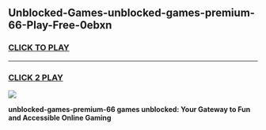 
## Unblocked-Games-unblocked-games-premium-66-Play-Free-0ebxn
<h3>
<a href="https://premium76.site?title=unblocked-games-premium-66&ref=21A">CLICK TO PLAY</a></h3>
<hr>

<h3>
<a href="https://premium76.site?title=unblocked-games-premium-66&ref=21A">CLICK 2 PLAY</a>
  
</h3>

<a href="https://premium76.site?title=unblocked-games-premium-66&ref=21A"><img src="https://clearcache.store/games.png"></a>


**unblocked-games-premium-66 games unblocked: Your Gateway to Fun and Accessible Online Gaming**
